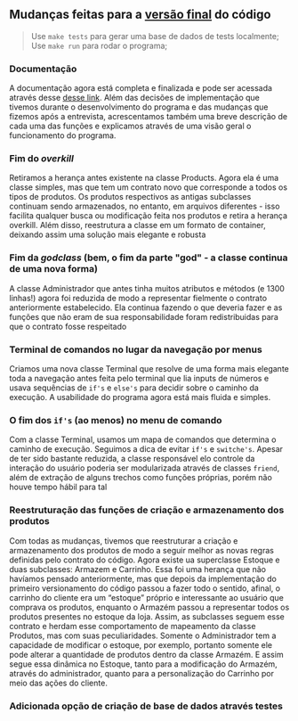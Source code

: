 ## Mudanças feitas para a [versão final](https://github.com/pds2/20191-team-21/tree/entrega_final) do código
> Use ``make tests`` para gerar uma base de dados de tests localmente;
> Use ``make run`` para rodar o programa;

### Documentação
A documentação agora está completa e finalizada e pode ser acessada através desse [desse link](https://github.com/pds2/20191-team-21/blob/master/other_arquives/Documenta%C3%A7%C3%A3o%20e-commerce%20(GRUPO%2021).pdf). Além das decisões de implementação que tivemos durante o desenvolvimento do programa e das mudanças que fizemos após a entrevista, acrescentamos também uma breve descrição de cada uma das funções e explicamos através de uma visão geral o funcionamento do programa.

### Fim do _overkill_
Retiramos a herança antes existente na classe Products. Agora ela é uma classe simples, mas que tem um contrato novo que corresponde a todos os tipos de produtos. Os produtos respectivos as antigas subclasses continuam sendo armazenados, no entanto, em arquivos diferentes - isso facilita qualquer busca ou modificação feita nos produtos e retira a herança overkill. Além disso, reestrutura a classe em um formato de container, deixando assim uma solução mais elegante e robusta

### Fim da _godclass_ (bem, o fim da parte "god" - a classe continua de uma nova forma) 
A classe Administrador que antes tinha muitos atributos e métodos (e 1300 linhas!) agora foi reduzida de modo a representar fielmente o contrato anteriormente estabelecido. Ela continua fazendo o que deveria fazer e as funções que não eram de sua responsabilidade foram redistribuidas para que o contrato fosse respeitado

### Terminal de comandos no lugar da navegação por menus
Criamos uma nova classe Terminal que resolve de uma forma mais elegante toda a navegação antes feita pelo terminal que lia inputs de números e usava sequências de ``if's`` e ``else's`` para decidir sobre o caminho da execução. A usabilidade do programa agora está mais fluida e simples.

### O fim dos ``if's`` (ao menos) no menu de comando
Com a classe Terminal, usamos um mapa de comandos que determina o caminho de execução. Seguimos a dica de evitar ``if's`` e ``switche's``. Apesar de ter sido bastante reduzida, a classe responsável elo controle da interação do usuário poderia ser modularizada através de classes ``friend``, além de extração de alguns trechos como funções próprias, porém não houve tempo hábil para tal

### Reestruturação das funções de criação e armazenamento dos produtos
Com todas as mudanças, tivemos que reestruturar a criação e armazenamento dos produtos de modo a seguir melhor as novas regras definidas pelo contrato do código. Agora existe ua superclasse Estoque e duas subclasses: Armazem e Carrinho. Essa foi uma herança que não havíamos pensado anteriormente, mas que depois da implementação do primeiro versionamento do código passou a fazer todo o sentido, afinal, o carrinho do cliente era um “estoque” próprio e interessante ao usuário que comprava os produtos, enquanto o Armazém passou a representar todos os produtos presentes no estoque da loja. Assim, as subclasses seguem esse contrato e herdam esse comportamento de mapeamento da classe Produtos, mas com suas peculiaridades. Somente o Administrador tem a capacidade de modificar o estoque, por exemplo, portanto somente ele pode alterar a quantidade de produtos dentro da classe Armazém. E assim segue essa dinâmica no Estoque, tanto para a modificação do Armazém, através do administrador, quanto para a personalização do Carrinho por meio das ações do cliente.


### Adicionada opção de criação de base de dados através testes
